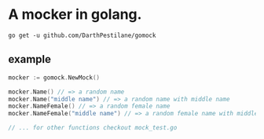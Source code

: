 # A mocker in golang.

`go get -u github.com/DarthPestilane/gomock`

## example

```go
mocker := gomock.NewMock()

mocker.Name() // => a random name
mocker.Name("middle name") // => a random name with middle name
mocker.NameFemale() // => a random female name
mocker.NameFemale("middle name") // => a random female name with middle name

// ... for other functions checkout mock_test.go
```
